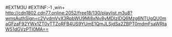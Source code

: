 #EXTM3U
#EXTINF:-1 ,win+
http://cdn1802.cdn77.online:2052/free18/130/playlist.m3u8?wmsAuthSign=c2VydmVyX3RpbWU9Mi8xNy8yMDIzIDQ6Mzg6NTUgQU0maGFzaF92YWx1ZT0vTTZoRFB4US9YUmE1QmJLSjdSa2ZBPT0mdmFsaWRtaW51dGVzPTI0MA==
